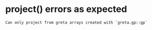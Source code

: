 # project() errors as expected

    Can only project from greta arrays created with `greta.gp::gp`

